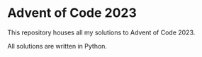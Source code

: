 # Advent of Code 2023
This repository houses all my solutions to Advent of Code 2023.

All solutions are written in Python.
